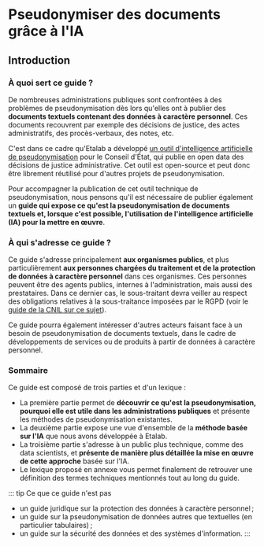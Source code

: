 # Pseudonymiser des documents grâce à l'IA

## Introduction

### À quoi sert ce guide ?

De nombreuses administrations publiques sont confrontées à des problèmes de pseudonymisation dès lors qu'elles ont à publier des **documents textuels contenant des données à caractère personnel**. Ces documents recouvrent par exemple des décisions de justice, des actes administratifs, des procès-verbaux, des notes, etc.

C'est dans ce cadre qu'Etalab a développé [un outil d'intelligence artificielle de pseudonymisation](https://github.com/etalab-ia/pseudonymisation\_decisions\_ce) pour le Conseil d'État, qui publie en open data des décisions de justice administrative. Cet outil est open-source et peut donc être librement réutilisé pour d'autres projets de pseudonymisation.

Pour accompagner la publication de cet outil technique de pseudonymisation, nous pensons qu'il est nécessaire de publier également un **guide qui expose ce qu'est la pseudonymisation de documents textuels et, lorsque c'est possible, l'utilisation de l'intelligence artificielle (IA) pour la mettre en œuvre**.

### À qui s'adresse ce guide ?

Ce guide s'adresse principalement **aux organismes publics**, et plus particulièrement **aux personnes chargées du traitement et de la protection de données à caractère personnel** dans ces organismes. Ces personnes peuvent être des agents publics, internes à l'administration, mais aussi des prestataires. Dans ce dernier cas, le sous-traitant devra veiller au respect des obligations relatives à la sous-traitance imposées par le RGPD (voir le [guide de la CNIL sur ce sujet](https://www.cnil.fr/sites/default/files/atoms/files/rgpd-guide\_sous-traitant-cnil.pdf)).

Ce guide pourra également intéresser d'autres acteurs faisant face à un besoin de pseudonymisation de documents textuels, dans le cadre de développements de services ou de produits à partir de données à caractère personnel.

### Sommaire

Ce guide est composé de trois parties et d'un lexique :

* La première partie permet de **découvrir ce qu'est la pseudonymisation, pourquoi elle est utile dans les administrations publiques** et présente les méthodes de pseudonymisation existantes.
* La deuxième partie expose une vue d'ensemble de la **méthode basée sur l'IA** que nous avons développée à Etalab.
* La troisième partie s'adresse à un public plus technique, comme des data scientists, et **présente de manière plus détaillée la mise en œuvre de cette approche** basée sur l'IA.
* Le lexique proposé en annexe vous permet finalement de retrouver une définition des termes techniques mentionnés tout au long du guide.

::: tip Ce que ce guide n'est pas

* un guide juridique sur la protection des données à caractère personnel ;
* un guide sur la pseudonymisation de données autres que textuelles (en particulier tabulaires) ;
* un guide sur la sécurité des données et des systèmes d'information. :::

###

